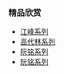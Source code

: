 ### 精品欣赏

- [江峰系列](https://summer200.github.io/content/JiangFeng)
- [高代林系列](https://summer200.github.io/content/GaoFalin)
- [阮铭系列](https://summer200.github.io/content/)
- [阮铭系列](https://summer200.github.io/content/)
